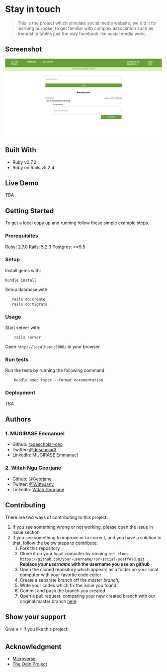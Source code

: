 # Stay in touch

> This is the project which simulate social media website, we did it for learning purpose, to get familiar with complex association such as friendship tables just the way facebook like social media work.

## Screenshot
![](./docs/ror-social-timeline.png)

## Built With
- Ruby v2.7.0
- Ruby on Rails v5.2.4

## Live Demo

TBA


## Getting Started

To get a local copy up and running follow these simple example steps.

### Prerequisites

Ruby: 2.7.0
Rails: 5.2.3
Postgres: >=9.5

### Setup

Install gems with:

```
bundle install
```

Setup database with:

```
   rails db:create
   rails db:migrate
```



### Usage

Start server with:

```
    rails server
```

Open `http://localhost:3000/` in your browser.

### Run tests

Run the tests by running the following command
```
    bundle exec rspec --format documentation
```

### Deployment

TBA

## Authors
### 1. MUGIRASE Emmanuel
* Github: [@descholar-ceo](https://github.com/descholar-ceo)
* Twitter: [@descholar3](https://twitter.com/descholar3)
* LinkedIn: [MUGIRASE Emmanuel](https://www.linkedin.com/in/mugirase-emmanuel)

### 2. Witah Ngu Georjane
* Github: [@Georjane](https://github.com/Georjane)
* Twitter: [@WittyJany](https://twitter.com/WittyJany)
* LinkedIn: [Witah Georjane](https://www.linkedin.com/in/witah-georjane)

## Contributing
There are two ways of contributing to this project:

1. If you see something wrong or not working, please open the issue in issue section
2. If you see something to improve or to correct, and you have a solution to that, follow the below steps to contribute:
    1. Fork this repository
    2. Clone it on your local computer by running `git clone https://github.com/your-username/ror-social-scaffold.git` __Replace *your username* with the username you use on github__
    3. Open the cloned repository which appears as a folder on your local computer with your favorite code editor
    4. Create a separate branch off the *master branch*,
    5. Write your codes which fix the issue you found
    6. Commit and push the branch you created
    7. Open a pull request, comparing your new created branch with our original master branch [here](https://github.com/Georjane/ror-social-scaffold)

## Show your support

Give a ⭐️ if you like this project!

## Acknowledgment
* [Microverse](https://www.microvese.org)
* [The Odin Project](https://www.theodinproject.com)
